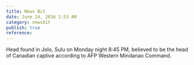 ```yaml
---
title: News Bit
date: June 14, 2016 1:53 AM
category: newsbit
publish: true
reference:
---
```


Head found in Jolo, Sulu on Monday night 8:45 PM, believed to be the head of Canadian captive according to AFP Western Mindanao Command.